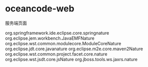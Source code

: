 # oceancode-web
服务端页面

<nature>org.springframework.ide.eclipse.core.springnature</nature>
<nature>org.eclipse.jem.workbench.JavaEMFNature</nature>
<nature>org.eclipse.wst.common.modulecore.ModuleCoreNature</nature>
<nature>org.eclipse.jdt.core.javanature</nature>
<nature>org.eclipse.m2e.core.maven2Nature</nature>
<nature>org.eclipse.wst.common.project.facet.core.nature</nature>
<nature>org.eclipse.wst.jsdt.core.jsNature</nature>
<nature>org.jboss.tools.ws.jaxrs.nature</nature>